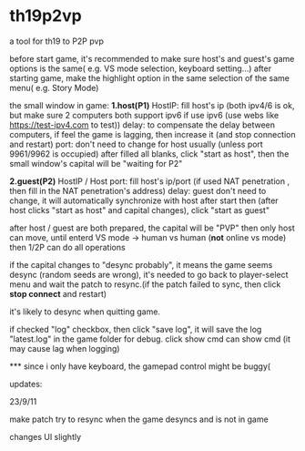 # th19p2vp

a tool for th19 to P2P pvp



before start game, it's recommended to make sure host's and guest's game options is the same( e.g. VS mode selection, keyboard setting...)
after starting game, make the highlight option in the same selection of the same menu( e.g. Story Mode)

the small window in game:
**1.host(P1)**
	HostIP: fill host's ip (both ipv4/6 is ok, but make sure 2 computers both support ipv6 if use ipv6 (use webs like https://test-ipv4.com to test))
	delay: to compensate the delay between computers, if feel the game is lagging, then increase it (and stop connection and restart)
	port: don't need to change for host usually (unless port 9961/9962 is occupied)
	after filled all blanks, click "start as host", then the small window's capital will be "waiting for P2"

**2.guest(P2)**
	HostIP / Host port: fill host's ip/port (if used NAT penetration , then fill in the NAT penetration's address)
	delay: guest don't need to change, it will automatically synchronize with host after start
	then (after host clicks "start as host" and capital changes), click "start as guest"

after host / guest are both prepared, the capital will be "PVP"
then only host can move, until enterd  VS mode -> human vs human (**not** online vs mode)
then 1/2P can do all operations

if the capital changes to "desync probably", it means the game seems desync (random seeds are wrong), it's needed to go back to player-select menu and wait the patch to resync.(if the patch failed to sync, then click **stop connect** and restart)

it's likely to desync when quitting game.

if checked "log" checkbox, then click "save log", it will save the log "latest.log" in the game folder for debug.
click show cmd can show cmd (it may cause lag when logging)

*** since i only have keyboard, the gamepad control might be buggy(



updates:

23/9/11

make patch try to resync when the game desyncs and is not in game

changes UI slightly